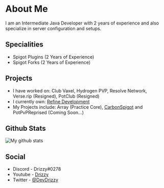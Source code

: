 # About Me

I am an Intermediate Java Developer with 2 years of experience and also specialize in server configuration and setups.

## Specialities

+ Spigot Plugins (2 Years of Experience)
+ Spigot Forks (2 Years of Experience)

## Projects

+ I have worked on: Club Vaxel, Hydrogen PVP, Resolve Network, Verse.rip (Resigned), PotClub (Resigned)
+ I currently own: [Refine Development](https://github.com/RefineDevelopment)
+ My Projects include: Array (Practice Core), [CarbonSpigot](https://polymart.org/resource/1-8-carbonspigot.1341) and PotPvPReprised (Coming Soon...)

## Github Stats
![My github stats](https://github-readme-stats.vercel.app/api?username=DevDrizzy&count_private=true&show_icons=true&title_color=33B0FF&icon_color=33FFFC&text_color=daf7dc&bg_color=151515&hide=["stars"])

## Social

+ Discord - Drizzy#0278
+ Youtube - [Drizzy](https://youtube.com/c/DrizzyYT)
+ Twitter - [@DevDrizzy](https://github.com/DevDrizzy)
